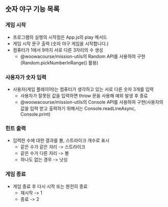 ## 숫자 야구 기능 목록

### 게임 시작
- 프로그램의 실행의 시작점은 App.js의 play 메서드
- 게임 시작 문구 출력 (숫자 야구 게임을 시작합니다.)
- 컴퓨터가 1에서 9까지 서로 다른 3자리의 수 생성
    - @woowacourse/mission-utils의 Random API를 사용하여 구현(Random.pickNumberInRange() 활용)

### 사용자가 숫자 입력
- 사용자(게임 플레이어)는 컴퓨터가 생각하고 있는 서로 다른 숫자 3개를 입력
    - 사용자가 잘못된 값을 입력하면 throw 문을 사용해 예외 발생 후 종료
    - @woowacourse/mission-utils의 Console API를 사용하여 구현(사용자의 값을 입력 받고 출력하기 위해서는 Console.readLineAsync, Console.print)

### 힌트 출력
- 입력한 수에 대한 결과를 볼, 스트라이크 개수로 표시
    - 같은 수가 같은 자리 -> 스트라이크
    - 같은 수가 다른 자리 -> 볼
    - 하나도 없는 경우 -> 낫싱

### 게임 종료
- 게임 종료 후 다시 시작 또는 완전히 종료
    - 재시작 -> 1
    - 종료 -> 2
